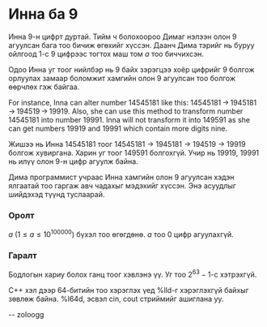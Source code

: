 Инна ба 9
=========

Инна $9$-н цифрт дуртай. Тийм ч болохоороо Димаг нэлээн олон $9$ агуулсан бага тоо бичиж өгөхийг хүссэн. Даанч Дима тэрийг нь буруу ойлгоод $1$-с $9$ цифрээс тогтох маш том $a$ тоо биччихсэн.

Одоо Инна уг тоог нийлбэр нь $9$ байх зэрэгцээ хоёр цифрийг $9$ болгож орлуулах замаар боломжит хамгийн олон $9$ агуулсан тоо болгож өөрчлөх гэж байгаа.

For instance, Inna can alter number 14545181 like this: 14545181 → 1945181 → 194519 → 19919. Also, she can use this method to transform number 14545181 into number 19991. Inna will not transform it into 149591 as she can get numbers 19919 and 19991 which contain more digits nine.

Жишээ нь Инна $14545181$ тоог $14545181$ → $1945181$ → $194519$ → $19919$ болгож хувиргана. Харин уг тоог $149591$ болгохгүй. Учир нь $19919$, $19991$ нь илүү олон $9$-н цифр агуулж байна.

Дима программист учраас Инна хамгийн олон $9$ агуулсан хэдэн ялгаатай тоо гаргаж авч чадахыг мэдэхийг хүссэн. Энэ асуудлыг шийдэхэд түүнд туслаарай.
 
### Оролт

$a$ ($1 ≤ a ≤ 10^{100000}$) бүхэл тоо өгөгдөнө. $a$ тоо $0$ цифр агуулахгүй. 

### Гаралт

Бодлогын хариу болох ганц тоог хэвлэнэ үү. Уг тоо $2^{63}-1$-с хэтрэхгүй.

C++ хэл дээр 64-битийн тоо хэрэглэх үед %lld-г хэрэглэхгүй байхыг зөвлөж байна. %I64d, эсвэл cin, cout стриймийг ашиглана уу.

-- zoloogg
